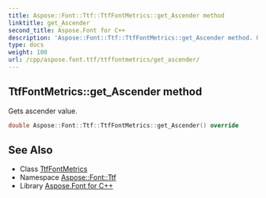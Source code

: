 ```yaml
---
title: Aspose::Font::Ttf::TtfFontMetrics::get_Ascender method
linktitle: get_Ascender
second_title: Aspose.Font for C++
description: 'Aspose::Font::Ttf::TtfFontMetrics::get_Ascender method. Gets ascender value in C++.'
type: docs
weight: 100
url: /cpp/aspose.font.ttf/ttffontmetrics/get_ascender/
---
```

## TtfFontMetrics::get_Ascender method


Gets ascender value.

```cpp
double Aspose::Font::Ttf::TtfFontMetrics::get_Ascender() override
```

## See Also

* Class [TtfFontMetrics](../)
* Namespace [Aspose::Font::Ttf](../../)
* Library [Aspose.Font for C++](../../../)
